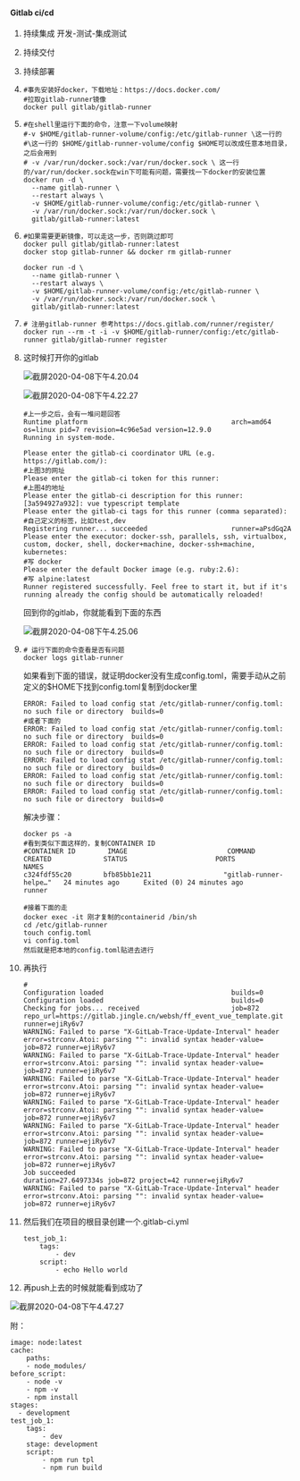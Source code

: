 #### Gitlab ci/cd

1. 持续集成 开发-测试-集成测试
2. 持续交付
3. 持续部署 

1. ```shell
   #事先安装好docker，下载地址：https://docs.docker.com/
   #拉取gitlab-runner镜像
   docker pull gitlab/gitlab-runner
   ```

2. ```shell
   #在shell里运行下面的命令，注意一下volume映射
   #-v $HOME/gitlab-runner-volume/config:/etc/gitlab-runner \这一行的#\这一行的 $HOME/gitlab-runner-volume/config $HOME可以改成任意本地目录，之后会用到
   # -v /var/run/docker.sock:/var/run/docker.sock \ 这一行的/var/run/docker.sock在win下可能有问题，需要找一下docker的安装位置
   docker run -d \
     --name gitlab-runner \
     --restart always \
     -v $HOME/gitlab-runner-volume/config:/etc/gitlab-runner \
     -v /var/run/docker.sock:/var/run/docker.sock \
     gitlab/gitlab-runner:latest
   
   ```

3. ```shell
   #如果需要更新镜像，可以走这一步，否则跳过即可
   docker pull gitlab/gitlab-runner:latest
   docker stop gitlab-runner && docker rm gitlab-runner
   
   docker run -d \
     --name gitlab-runner \
     --restart always \
     -v $HOME/gitlab-runner-volume/config:/etc/gitlab-runner \
     -v /var/run/docker.sock:/var/run/docker.sock \
     gitlab/gitlab-runner:latest
   
   ```

4. ```shell
   # 注册gitlab-runner 参考https://docs.gitlab.com/runner/register/
   docker run --rm -t -i -v $HOME/gitlab-runner/config:/etc/gitlab-runner gitlab/gitlab-runner register
   ```

5. 这时候打开你的gitlab

   ![截屏2020-04-08下午4.20.04](/Users/qiang.zhang/Desktop/截屏2020-04-08下午4.20.04.png)

   ![截屏2020-04-08下午4.22.27](/Users/qiang.zhang/Desktop/截屏2020-04-08下午4.22.27.png)

   

   ```shell
   #上一步之后，会有一堆问题回答
   Runtime platform                                    arch=amd64 os=linux pid=7 revision=4c96e5ad version=12.9.0
   Running in system-mode.                            
                                                      
   Please enter the gitlab-ci coordinator URL (e.g. https://gitlab.com/):
   #上图3的网址
   Please enter the gitlab-ci token for this runner:
   #上图4的地址
   Please enter the gitlab-ci description for this runner:
   [3a594927a932]: vue typescript template
   Please enter the gitlab-ci tags for this runner (comma separated):
   #自己定义的标签，比如test,dev
   Registering runner... succeeded                     runner=aPsdGq2A
   Please enter the executor: docker-ssh, parallels, ssh, virtualbox, custom, docker, shell, docker+machine, docker-ssh+machine, kubernetes:
   #写 docker
   Please enter the default Docker image (e.g. ruby:2.6):
   #写 alpine:latest
   Runner registered successfully. Feel free to start it, but if it's running already the config should be automatically reloaded!
   ```

   回到你的gitlab，你就能看到下面的东西

   ![截屏2020-04-08下午4.25.06](/Users/qiang.zhang/Desktop/截屏2020-04-08下午4.25.06.png)

6. ```shell
   # 运行下面的命令查看是否有问题
   docker logs gitlab-runner
   ```

   如果看到下面的错误，就证明docker没有生成config.toml，需要手动从之前定义的$HOME下找到config.toml复制到docker里

   ```
   ERROR: Failed to load config stat /etc/gitlab-runner/config.toml: no such file or directory  builds=0
   #或者下面的
   ERROR: Failed to load config stat /etc/gitlab-runner/config.toml: no such file or directory  builds=0
   ERROR: Failed to load config stat /etc/gitlab-runner/config.toml: no such file or directory  builds=0
   ERROR: Failed to load config stat /etc/gitlab-runner/config.toml: no such file or directory  builds=0
   ERROR: Failed to load config stat /etc/gitlab-runner/config.toml: no such file or directory  builds=0
   ERROR: Failed to load config stat /etc/gitlab-runner/config.toml: no such file or directory  builds=0
   ```

   解决步骤：

   ```
   docker ps -a
   #看到类似下面这样的，复制CONTAINER ID
   #CONTAINER ID        IMAGE                         COMMAND                  CREATED             STATUS                      PORTS                      NAMES
   c324fdf55c20        bfb85bb1e211                  "gitlab-runner-helpe…"   24 minutes ago      Exited (0) 24 minutes ago                              runner
   
   #接着下面的走
   docker exec -it 刚才复制的containerid /bin/sh
   cd /etc/gitlab-runner
   touch config.toml
   vi config.toml
   然后就是把本地的config.toml贴进去进行
   ```

7. 再执行

   ```
   #
   Configuration loaded                                builds=0
   Configuration loaded                                builds=0
   Checking for jobs... received                       job=872 repo_url=https://gitlab.jingle.cn/websh/ff_event_vue_template.git runner=ejiRy6v7
   WARNING: Failed to parse "X-GitLab-Trace-Update-Interval" header  error=strconv.Atoi: parsing "": invalid syntax header-value= job=872 runner=ejiRy6v7
   WARNING: Failed to parse "X-GitLab-Trace-Update-Interval" header  error=strconv.Atoi: parsing "": invalid syntax header-value= job=872 runner=ejiRy6v7
   WARNING: Failed to parse "X-GitLab-Trace-Update-Interval" header  error=strconv.Atoi: parsing "": invalid syntax header-value= job=872 runner=ejiRy6v7
   WARNING: Failed to parse "X-GitLab-Trace-Update-Interval" header  error=strconv.Atoi: parsing "": invalid syntax header-value= job=872 runner=ejiRy6v7
   WARNING: Failed to parse "X-GitLab-Trace-Update-Interval" header  error=strconv.Atoi: parsing "": invalid syntax header-value= job=872 runner=ejiRy6v7
   WARNING: Failed to parse "X-GitLab-Trace-Update-Interval" header  error=strconv.Atoi: parsing "": invalid syntax header-value= job=872 runner=ejiRy6v7
   Job succeeded                                       duration=27.6497334s job=872 project=42 runner=ejiRy6v7
   WARNING: Failed to parse "X-GitLab-Trace-Update-Interval" header  error=strconv.Atoi: parsing "": invalid syntax header-value= job=872 runner=ejiRy6v7
   ```

   

8. 然后我们在项目的根目录创建一个.gitlab-ci.yml

   ```
   test_job_1:
       tags:
           - dev
       script:
           - echo Hello world
   ```

   

9. 再push上去的时候就能看到成功了

![截屏2020-04-08下午4.47.27](/Users/qiang.zhang/Desktop/截屏2020-04-08下午4.47.27.png)

附：

```
image: node:latest
cache:
    paths:
    - node_modules/
before_script:
    - node -v
    - npm -v
    - npm install
stages:
  - development
test_job_1:
    tags:
        - dev
    stage: development
    script:
        - npm run tpl
        - npm run build
```

